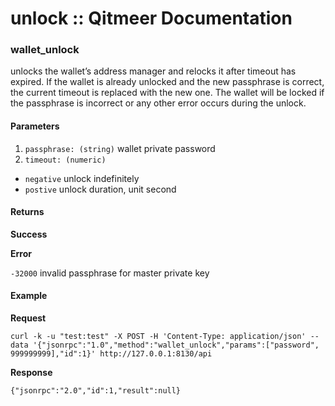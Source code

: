 # unlock :: Qitmeer Documentation

### wallet\_unlock <a href="#wallet_unlock" id="wallet_unlock"></a>

unlocks the wallet’s address manager and relocks it after timeout has expired. If the wallet is already unlocked and the new passphrase is correct, the current timeout is replaced with the new one. The wallet will be locked if the passphrase is incorrect or any other error occurs during the unlock.

#### Parameters <a href="#parameters" id="parameters"></a>

1. `passphrase: (string)` wallet private password
2. `timeout: (numeric)`

* `negative` unlock indefinitely
* `postive` unlock duration, unit second

#### Returns <a href="#returns" id="returns"></a>

**Success**

**Error**

`-32000` invalid passphrase for master private key

#### Example <a href="#example" id="example"></a>

**Request**

```
curl -k -u "test:test" -X POST -H 'Content-Type: application/json' --data '{"jsonrpc":"1.0","method":"wallet_unlock","params":["password", 999999999],"id":1}' http://127.0.0.1:8130/api

```

**Response**

```
{"jsonrpc":"2.0","id":1,"result":null}
```
